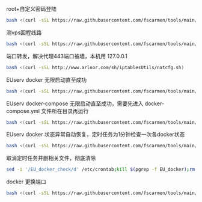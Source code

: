 root+自定义密码登陆
```bash
bash <(curl -sSL https://raw.githubusercontent.com/fscarmen/tools/main/root.sh)
```

测vps回程线路
```bash
bash <(curl -sSL https://raw.githubusercontent.com/fscarmen/tools/main/return.sh)
```
端口转发，解决代理443端口被墙，本机用 127.0.0.1
```bash
bash <(curl -sSL http://www.arloor.com/sh/iptablesUtils/natcfg.sh)
```

EUserv docker 无限启动直至成功
```bash
bash <(curl -sSL https://raw.githubusercontent.com/fscarmen/tools/main/EU_docker.sh)
```

EUserv docker-compose 无限启动直至成功，需要先进入 docker-compose.yml 文件所在目录再运行
```bash
bash <(curl -sSL https://raw.githubusercontent.com/fscarmen/tools/main/EU_compose.sh)
```
EUserv docker 状态异常自动恢复，定时任务为1分钟检查一次各docker状态
```bash
bash <(curl -sSL https://raw.githubusercontent.com/fscarmen/tools/main/EU_docker_Up.sh)
```
取消定时任务并删相关文件，彻底清除
```bash
sed -i '/EU_docker_check/d' /etc/crontab;kill $(pgrep -f EU_docker);rm -f  EU_docker*
```

docker 更换端口
```bash
bash <(curl -sSL https://raw.githubusercontent.com/fscarmen/tools/main/docker_port.sh)
```
